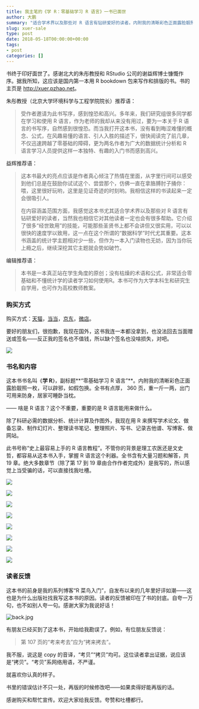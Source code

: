 ```yaml
---
title: 我主笔的《学 R：零基础学习 R 语言》一书已面世
author: 大鹏
summary: "适合学术界以及那些对 R 语言有钻研爱好的读者。内附我的清晰彩色正面露脸靓照一枚，可以辟邪，保你不后悔。全书有点厚， 360 页，重一斤一两，出门可用来防身，居家可睡卧当枕。"
slug: xuer-sale
type: post
date: 2018-05-18T00:00:00+00:00
tags:
- post
categories: []
---
```


书终于印好面世了。感谢北大的朱彤教授和 RStudio 公司的谢益辉博士慷慨作序。据我所知，这应该是国内第一本用 R bookdown 包来写作和排版的书。书的主页是 <http://xuer.pzhao.net>。

朱彤教授（北京大学环境科学与工程学院院长）推荐语：

> 受作者邀请为此书写序，感到惶恐和高兴。多年来，我们研究组很多同学都在学习和使用 R 语言，作为老师的我却从来没有用过，要为一本关于 R 语言的书写序，自然感到很惶恐。而当我打开这本书，没有看到晦涩难懂的概念、公式，在风趣易懂的语言、引人入胜的描述下，很快阅读完了前几章，不仅迅速跨越了零基础的障碍，更为两名作者为广大的数据统计分析和 R 语言学习人员提供这样一本独特、有趣的入门书而感到高兴。

益辉推荐语：

> 这本书最大的亮点应该是作者真心倾注了热情在里面，从字里行间可以感受到他们总是在鼓励你试试这个、尝尝那个，仿佛一直在拿胳膊肘子捅你：喂，这里很好玩哟，这里是见证奇迹的时刻哟。我相信这样的书读起来一定会很吸引人。
>
>在内容涵盖范围方面，我感觉这本书尤其适合学术界以及那些对 R 语言有钻研爱好的读者，当然我也相信它对其他读者一定也会有很多帮助。它介绍了很多“经世致用”的技能，可能那些圣贤书上都不会讲但又很实用，可以以很快的速度学以致用，这一点在这个所谓的“数据科学”时代尤其重要。这本书涵盖的统计学主题相对少一些，但作为一本入门读物也无妨，因为当你玩上瘾之后，继续深挖其它主题就会势如破竹。

编辑推荐语：

> 本书是一本真正站在学生角度的原创；没有枯燥的术语和公式，非常适合零基础和不懂统计学的读者学习如何使用R。本书可作为大学本科生和研究生自学用，也可作为高校教师教案。


### 购买方式

购买方式：[天猫](https://detail.tmall.com/item.htm?id=570932940969)，[当当](http://product.dangdang.com/25278950.html)，[京东](https://item.m.jd.com/product/28318217579.html)，[微店](https://weidian.com/item.html?itemID=2533345349)。

要好的朋友们，很抱歉，我现在国外，这书我连一本都没拿到，也没法回去当面赠送或签名——反正我的签名也不值钱，所以缺个签名也没啥损失，对吧。

![](https://github.com/pzhaonet/keller/raw/master/figdapeng/tianmao-scancode-name-small.jpg)

### 书名和内容

这本书书名叫《**学 R**》，副标题**“零基础学习 R 语言”**。内附我的清晰彩色正面露脸靓照一枚，可以辟邪，如假包换。全书有点厚， 360 页，重一斤一两，出门可用来防身，居家可睡卧当枕。

—— 啥是 R 语言？这个不重要，重要的是 R 语言能用来做什么。

除了科研必需的数据分析、统计计算及作图外，我现在用 R 来撰写学术论文、做备忘录、制作幻灯片、整理读书笔记、整理照片、写书、记录吉他谱、写博客、做网站。

此书号称“史上最容易上手的 R 语言教程”。不管你的背景是理工农医还是文史哲，都容易从这本书入手，掌握 R 语言这个利器。全书含有大量习题和解答，共 19 章。绝大多数章节（除了第 17 到 19 章由合作作者完成外）是我写的，所以感觉上当受骗的话，可以直接找我吐槽。

![](https://github.com/pzhaonet/keller/raw/master/figdapeng/序言-谢1.jpg)

![](https://github.com/pzhaonet/keller/raw/master/figdapeng/序言-谢2.jpg)

![](https://github.com/pzhaonet/keller/raw/master/figdapeng/序言-朱.jpg)

![](https://github.com/pzhaonet/keller/raw/master/figdapeng/目录1.jpg)

![](https://github.com/pzhaonet/keller/raw/master/figdapeng/目录2.jpg)

![](https://github.com/pzhaonet/keller/raw/master/figdapeng/目录3.jpg)

![](https://github.com/pzhaonet/keller/raw/master/figdapeng/目录4.jpg)

![](https://github.com/pzhaonet/keller/raw/master/figdapeng/目录5.jpg)

### 读者反馈

这本书的前身是我的系列博客“R 菜鸟入门”，自发布以来的几年里好评如潮——这也是为什么出版社找我写这本书的原因。读者的反馈被印在了书的封底。自夸一万句，也不如别人夸一句。感谢大家为我说好话！

![back.jpg](https://steemitimages.com/DQmewv7r9KDzqCs1QR8RtRiP7zn7GJUaJ27wFEA6a6cMGPC/back.jpg)

有朋友已经买到了这本书，开始给我勘误了。例如，有位朋友反馈说：

> 第 107 页的“考来考去”应为“拷来拷去”。

我不服，说这是 copy 的音译，“考贝”“拷贝”均可。这位读者拿出证据，说应该是“拷贝”。“考贝”系网络用语，不严谨。

就喜欢你认真的样子。

书里的错误估计不只一处，再版的时候修改吧——如果卖得好能再版的话。

感谢购买和帮忙宣传。欢迎大家给我反馈。夸赞和吐槽都行。


